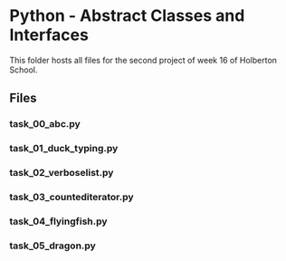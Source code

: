 # Python - Abstract Classes and Interfaces

This folder hosts all files for the second project of week 16 of Holberton School.

## Files

### task_00_abc.py
### task_01_duck_typing.py
### task_02_verboselist.py
### task_03_countediterator.py
### task_04_flyingfish.py
### task_05_dragon.py
